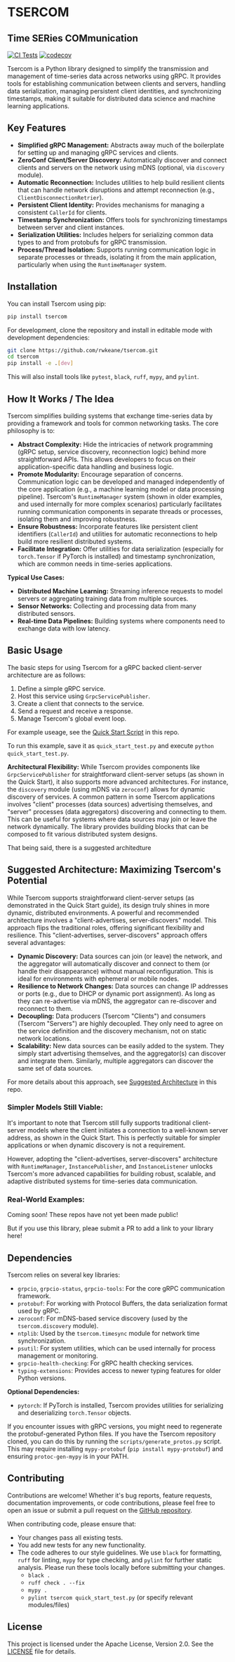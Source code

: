 # TSERCOM
## Time SERies COMmunication

[![CI Tests](https://github.com/rwkeane/tsercom/actions/workflows/python-tests.yml/badge.svg)](https://github.com/rwkeane/tsercom/actions/workflows/python-tests.yml)
[![codecov](https://codecov.io/gh/rwkeane/tsercom/branch/main/graph/badge.svg)](https://codecov.io/gh/rwkeane/tsercom)

Tsercom is a Python library designed to simplify the transmission and management of time-series data across networks using gRPC. It provides tools for establishing communication between clients and servers, handling data serialization, managing persistent client identities, and synchronizing timestamps, making it suitable for distributed data science and machine learning applications.

## Key Features

*   **Simplified gRPC Management:** Abstracts away much of the boilerplate for setting up and managing gRPC services and clients.
*   **ZeroConf Client/Server Discovery:** Automatically discover and connect clients and servers on the network using mDNS (optional, via `discovery` module).
*   **Automatic Reconnection:** Includes utilities to help build resilient clients that can handle network disruptions and attempt reconnection (e.g., `ClientDisconnectionRetrier`).
*   **Persistent Client Identity:** Provides mechanisms for managing a consistent `CallerId` for clients.
*   **Timestamp Synchronization:** Offers tools for synchronizing timestamps between server and client instances.
*   **Serialization Utilities:** Includes helpers for serializing common data types to and from protobufs for gRPC transmission.
*   **Process/Thread Isolation:** Supports running communication logic in separate processes or threads, isolating it from the main application, particularly when using the `RuntimeManager` system.

## Installation

You can install Tsercom using pip:
```bash
pip install tsercom
```

For development, clone the repository and install in editable mode with development dependencies:
```bash
git clone https://github.com/rwkeane/tsercom.git
cd tsercom
pip install -e .[dev]
```
This will also install tools like `pytest`, `black`, `ruff`, `mypy`, and `pylint`.

## How It Works / The Idea

Tsercom simplifies building systems that exchange time-series data by providing a framework and tools for common networking tasks. The core philosophy is to:

*   **Abstract Complexity:** Hide the intricacies of network programming (gRPC setup, service discovery, reconnection logic) behind more straightforward APIs. This allows developers to focus on their application-specific data handling and business logic.
*   **Promote Modularity:** Encourage separation of concerns. Communication logic can be developed and managed independently of the core application (e.g., a machine learning model or data processing pipeline). Tsercom's `RuntimeManager` system (shown in older examples, and used internally for more complex scenarios) particularly facilitates running communication components in separate threads or processes, isolating them and improving robustness.
*   **Ensure Robustness:** Incorporate features like persistent client identifiers (`CallerId`) and utilities for automatic reconnections to help build more resilient distributed systems.
*   **Facilitate Integration:** Offer utilities for data serialization (especially for `torch.Tensor` if PyTorch is installed) and timestamp synchronization, which are common needs in time-series applications.

**Typical Use Cases:**
*   **Distributed Machine Learning:** Streaming inference requests to model servers or aggregating training data from multiple sources.
*   **Sensor Networks:** Collecting and processing data from many distributed sensors.
*   **Real-time Data Pipelines:** Building systems where components need to exchange data with low latency.

## Basic Usage

The basic steps for using Tsercom for a gRPC backed client-server architecture are as follows:
1. Define a simple gRPC service.
2. Host this service using `GrpcServicePublisher`.
3. Create a client that connects to the service.
4. Send a request and receive a response.
5. Manage Tsercom's global event loop.

For example useage, see the [Quick Start Script](https://github.com/rwkeane/tsercom/blob/main/quick_start_test.py) in this repo.

To run this example, save it as `quick_start_test.py` and execute `python quick_start_test.py`.

**Architectural Flexibility:**
While Tsercom provides components like `GrpcServicePublisher` for straightforward client-server setups (as shown in the Quick Start), it also supports more advanced architectures. For instance, the `discovery` module (using mDNS via `zeroconf`) allows for dynamic discovery of services. A common pattern in some Tsercom applications involves "client" processes (data sources) advertising themselves, and "server" processes (data aggregators) discovering and connecting to them. This can be useful for systems where data sources may join or leave the network dynamically. The library provides building blocks that can be composed to fit various distributed system designs.

That being said, there is a suggested architedture 

## Suggested Architecture: Maximizing Tsercom's Potential

While Tsercom supports straightforward client-server setups (as demonstrated in the Quick Start guide), its design truly shines in more dynamic, distributed environments. A powerful and recommended architecture involves a "client-advertises, server-discovers" model. This approach flips the traditional roles, offering significant flexibility and resilience. This "client-advertises, server-discovers" approach offers several advantages:

*   **Dynamic Discovery:** Data sources can join (or leave) the network, and the aggregator will automatically discover and connect to them (or handle their disappearance) without manual reconfiguration. This is ideal for environments with ephemeral or mobile nodes.
*   **Resilience to Network Changes:** Data sources can change IP addresses or ports (e.g., due to DHCP or dynamic port assignment). As long as they can re-advertise via mDNS, the aggregator can re-discover and reconnect to them.
*   **Decoupling:** Data producers (Tsercom "Clients") and consumers (Tsercom "Servers") are highly decoupled. They only need to agree on the service definition and the discovery mechanism, not on static network locations.
*   **Scalability:** New data sources can be easily added to the system. They simply start advertising themselves, and the aggregator(s) can discover and integrate them. Similarly, multiple aggregators can discover the same set of data sources.

For more details about this approach, see [Suggested Architecture](https://github.com/rwkeane/tsercom/blob/main/suggested_architecture.md) in this repo.

### Simpler Models Still Viable:

It's important to note that Tsercom still fully supports traditional client-server models where the client initiates a connection to a well-known server address, as shown in the Quick Start. This is perfectly suitable for simpler applications or when dynamic discovery is not a requirement.

However, adopting the "client-advertises, server-discovers" architecture with `RuntimeManager`, `InstancePublisher`, and `InstanceListener` unlocks Tsercom's more advanced capabilities for building robust, scalable, and adaptive distributed systems for time-series data communication.

### Real-World Examples:

Coming soon! These repos have not yet been made public!

But if you use this library, pleae submit a PR to add a link to your library here!

## Dependencies

Tsercom relies on several key libraries:

*   `grpcio`, `grpcio-status`, `grpcio-tools`: For the core gRPC communication framework.
*   `protobuf`: For working with Protocol Buffers, the data serialization format used by gRPC.
*   `zeroconf`: For mDNS-based service discovery (used by the `tsercom.discovery` module).
*   `ntplib`: Used by the `tsercom.timesync` module for network time synchronization.
*   `psutil`: For system utilities, which can be used internally for process management or monitoring.
*   `grpcio-health-checking`: For gRPC health checking services.
*   `typing-extensions`: Provides access to newer typing features for older Python versions.

**Optional Dependencies:**

*   `pytorch`: If PyTorch is installed, Tsercom provides utilities for serializing and deserializing `torch.Tensor` objects.

If you encounter issues with gRPC versions, you might need to regenerate the protobuf-generated Python files. If you have the Tsercom repository cloned, you can do this by running the `scripts/generate_protos.py` script. This may require installing `mypy-protobuf` (`pip install mypy-protobuf`) and ensuring `protoc-gen-mypy` is in your PATH.

## Contributing

Contributions are welcome! Whether it's bug reports, feature requests, documentation improvements, or code contributions, please feel free to open an issue or submit a pull request on the [GitHub repository](https://github.com/rwkeane/tsercom).

When contributing code, please ensure that:
*   Your changes pass all existing tests.
*   You add new tests for any new functionality.
*   The code adheres to our style guidelines. We use `black` for formatting, `ruff` for linting, `mypy` for type checking, and `pylint` for further static analysis. Please run these tools locally before submitting your changes.
    *   `black .`
    *   `ruff check . --fix`
    *   `mypy .`
    *   `pylint tsercom quick_start_test.py` (or specify relevant modules/files)

## License

This project is licensed under the Apache License, Version 2.0. See the [LICENSE](https://github.com/rwkeane/tsercom/blob/main/LICENSE) file for details.
